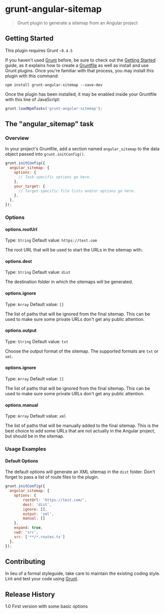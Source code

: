 # grunt-angular-sitemap

> Grunt plugin to generate a sitemap from an Angular project

## Getting Started
This plugin requires Grunt `~0.4.5`

If you haven't used [Grunt](http://gruntjs.com/) before, be sure to check out the [Getting Started](http://gruntjs.com/getting-started) guide, as it explains how to create a [Gruntfile](http://gruntjs.com/sample-gruntfile) as well as install and use Grunt plugins. Once you're familiar with that process, you may install this plugin with this command:

```shell
npm install grunt-angular-sitemap --save-dev
```

Once the plugin has been installed, it may be enabled inside your Gruntfile with this line of JavaScript:

```js
grunt.loadNpmTasks('grunt-angular-sitemap');
```

## The "angular_sitemap" task

### Overview
In your project's Gruntfile, add a section named `angular_sitemap` to the data object passed into `grunt.initConfig()`.

```js
grunt.initConfig({
  angular_sitemap: {
    options: {
      // Task-specific options go here.
    },
    your_target: {
      // Target-specific file lists and/or options go here.
    },
  },
});
```

### Options

#### options.rootUrl
Type: `String`
Default value: `https://test.com`

The root URL that will be used to start the URLs in the sitemap with.

#### options.dest
Type: `String`
Default value: `dist`

The destination folder in which the sitemaps will be generated.

#### options.ignore
Type: `Array`
Default value: `[]`

The list of paths that will be ignored from the final sitemap.
This can be used to make sure some private URLs don't get any public attention.

#### options.output
Type: `String`
Default value: `txt`

Choose the output format of the sitemap.
The supported formats are `txt` or `xml`.

#### options.ignore
Type: `Array`
Default value: `[]`

The list of paths that will be ignored from the final sitemap.
This can be used to make sure some private URLs don't get any public attention.

#### options.manual
Type: `Array`
Default value: `xml`

The list of paths that will be manually added to the final sitemap.
This is the best choice to add some URLs that are not actually in the Angular project,
but should be in the sitemap.


### Usage Examples

#### Default Options
The default options will generate an XML sitemap in the `dist` folder.
Don't forget to pass a list of route files to the plugin.

```js
grunt.initConfig({
  angular_sitemap: {
    options: {
        rootUrl: 'https://test.com/',
        dest: 'dist',
        ignore: [],
        output: 'xml',
        manual: []
    },
    expand: true,
    cwd: 'src',
    src: ['**/*.routes.ts']
  },
});
```

## Contributing
In lieu of a formal styleguide, take care to maintain the existing coding style.
Lint and test your code using [Grunt](http://gruntjs.com/).

## Release History
1.0 First version with some basic options
